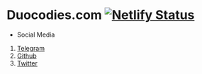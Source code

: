 # Duocodies.com [![Netlify Status](https://api.netlify.com/api/v1/badges/2dc9dfd3-4f6c-44da-bde3-50258012930e/deploy-status)](https://app.netlify.com/sites/duocodies/deploys)

 

* Social Media
1. [Telegram](https://t.me/duocodiesdev)
3. [Github](https://github.com/Duocodiesdev)
4. [Twitter](https://twitter.com/duocodiesdev)

